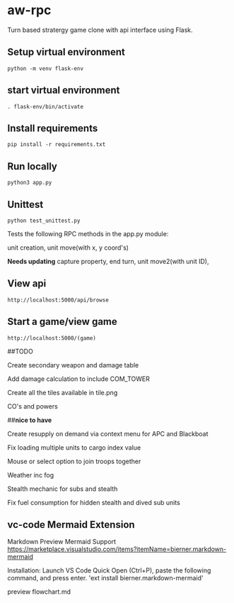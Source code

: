 # aw-rpc

Turn based stratergy game clone 
with api interface using Flask.

## Setup virtual environment

    python -m venv flask-env

## start virtual environment

    . flask-env/bin/activate

## Install requirements

    pip install -r requirements.txt

## Run locally

    python3 app.py

## Unittest

    python test_unittest.py



Tests the following RPC methods in the app.py module:

unit creation,
unit move(with x, y coord's)

**Needs updating**
capture property,
end turn,
unit move2(with unit ID),



## View api

    http://localhost:5000/api/browse

## Start a game/view game

    http://localhost:5000/(game)


##TODO

Create secondary weapon and damage table

Add damage calculation to include COM_TOWER

Create all the tiles available in tile.png

CO's and powers

##**nice to have**

Create resupply on demand via context menu for APC and Blackboat

Fix loading multiple units to cargo index value

Mouse or select option to join troops together

Weather inc fog

Stealth mechanic for subs and stealth

Fix fuel consumption for hidden stealth and dived sub units

## vc-code Mermaid Extension

Markdown Preview Mermaid Support
https://marketplace.visualstudio.com/items?itemName=bierner.markdown-mermaid

Installation:
    Launch VS Code Quick Open (Ctrl+P), paste the following command, and press enter.
    'ext install bierner.markdown-mermaid'

preview flowchart.md